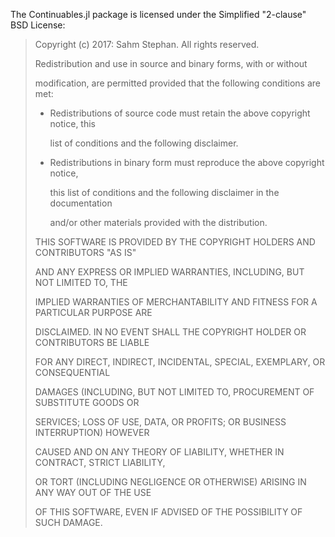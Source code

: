 The Continuables.jl package is licensed under the Simplified "2-clause" BSD License:

> Copyright (c) 2017: Sahm Stephan.
> All rights reserved.
> 
> 
> 
> Redistribution and use in source and binary forms, with or without
> 
> modification, are permitted provided that the following conditions are met:
> 
> 
> 
> * Redistributions of source code must retain the above copyright notice, this
> 
>   list of conditions and the following disclaimer.
> 
> 
> 
> * Redistributions in binary form must reproduce the above copyright notice,
> 
>   this list of conditions and the following disclaimer in the documentation
> 
>   and/or other materials provided with the distribution.
> 
> 
> 
> THIS SOFTWARE IS PROVIDED BY THE COPYRIGHT HOLDERS AND CONTRIBUTORS "AS IS"
> 
> AND ANY EXPRESS OR IMPLIED WARRANTIES, INCLUDING, BUT NOT LIMITED TO, THE
> 
> IMPLIED WARRANTIES OF MERCHANTABILITY AND FITNESS FOR A PARTICULAR PURPOSE ARE
> 
> DISCLAIMED. IN NO EVENT SHALL THE COPYRIGHT HOLDER OR CONTRIBUTORS BE LIABLE
> 
> FOR ANY DIRECT, INDIRECT, INCIDENTAL, SPECIAL, EXEMPLARY, OR CONSEQUENTIAL
> 
> DAMAGES (INCLUDING, BUT NOT LIMITED TO, PROCUREMENT OF SUBSTITUTE GOODS OR
> 
> SERVICES; LOSS OF USE, DATA, OR PROFITS; OR BUSINESS INTERRUPTION) HOWEVER
> 
> CAUSED AND ON ANY THEORY OF LIABILITY, WHETHER IN CONTRACT, STRICT LIABILITY,
> 
> OR TORT (INCLUDING NEGLIGENCE OR OTHERWISE) ARISING IN ANY WAY OUT OF THE USE
> 
> OF THIS SOFTWARE, EVEN IF ADVISED OF THE POSSIBILITY OF SUCH DAMAGE.
> 
> 
